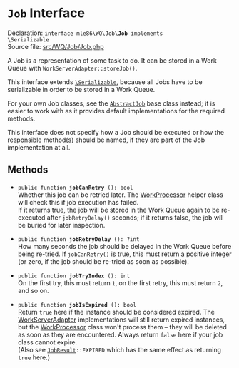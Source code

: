 # `Job` Interface

Declaration: <code>interface mle86\WQ\Job\\<b>Job</b> implements \Serializable</code>  
Source file: [src/WQ/Job/Job.php](/src/WQ/Job/Job.php)

A Job is a representation of some task to do.
It can be stored in a Work Queue with `WorkServerAdapter::storeJob()`.

This interface extends [`\Serializable`](https://secure.php.net/manual/en/class.serializable.php),
because all Jobs have to be serializable
in order to be stored in a Work Queue.

For your own Job classes,
see the [`AbstractJob`][AbstractJob] base class instead;
it is easier to work with
as it provides default implementations
for the required methods.

This interface does not specify how a Job should be executed
or how the responsible method(s) should be named,
if they are part of the Job implementation at all.


## Methods

<a name="jobCanRetry"></a>
* <code>public function <b>jobCanRetry</b> (): bool</code>  
    Whether this job can be retried later.
    The [WorkProcessor] helper class will check this if job execution has failed.  
    If it returns true, the job will be stored in the Work Queue again
    to be re-executed after `jobRetryDelay()` seconds;
    if it returns false, the job will be buried for later inspection.

<a name="jobRetryDelay"></a>
* <code>public function <b>jobRetryDelay</b> (): ?int</code>  
    How many seconds the job should be delayed in the Work Queue before being re-tried.
    If `jobCanRetry()` is true,
    this must return a positive integer
    (or zero, if the job should be re-tried as soon as possible).

<a name="jobTryIndex"></a>
* <code>public function <b>jobTryIndex</b> (): int</code>  
    On the first try, this must return `1`,
    on the first retry, this must return `2`,
    and so on.

<a name="jobIsExpired"></a>
* <code>public function <b>jobIsExpired</b> (): bool</code>  
    Return `true` here if the instance should be considered expired.
    The [WorkServerAdapter] implementations will still return expired instances,
    but the [WorkProcessor] class won't process them –
    they will be deleted as soon as they are encountered.
    Always return `false` here if your job class cannot expire.  
    (Also see <code>[JobResult]::EXPIRED</code> which has the same effect as returning `true` here.)


[AbstractJob]: Ref_AbstractJob_base_class.md
[WorkProcessor]: Ref_WorkProcessor_class.md
[WorkServerAdapter]: Ref_WorkServerAdapter_interface.md
[JobResult]: Ref_JobResult_class.md
